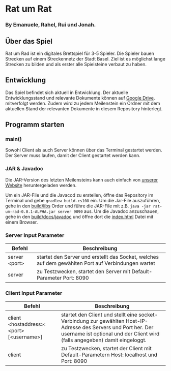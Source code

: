 # Rat um Rat

### By Emanuele, Rahel, Rui und Jonah.

## Über das Spiel

Rat um Rad ist ein digitales Brettspiel für 3-5 Spieler. Die Spieler bauen Strecken auf einem Streckennetz der Stadt
Basel. Ziel ist es möglichst lange Strecken zu bilden und als erster alle Spielsteine verbaut zu haben.

## Entwicklung

Das Spiel befindet sich aktuell in Entwicklung. Der aktuelle Entwicklungsstand und relevante Dokumente können
auf [Google Drive](https://drive.google.com/drive/folders/1Voso3Dcn3yKRfsRwU3yPKWJBVLTWuam_?usp=sharing). mitverfolgt
werden. Zudem wird zu jedem Meilenstein ein Ordner mit dem aktuellen Stand der relevanten Dokumente in diesem Repository
hinterlegt.

## Programm starten

### main()

Sowohl Client als auch Server können über das Terminal gestartet werden. Der Server muss laufen, damit der Client
gestartet werden kann.

### JAR & Javadoc

Die JAR-Version des letzten Meilensteins kann auch einfach von [unserer Website](https://rat-um-rad.web.app/)
heruntergeladen werden.

Um ein JAR-File und die Javacod zu erstellen, öffne das Repository im Terminal und gebe
`gradlew build-cs108` ein. Um die Jar-File auszuführen, gehe in den [build/libs](./build/libs) Order und führe die
JAR-File mit z.B. `java -jar rat-um-rad-0.0.1-ALPHA.jar server 9090` aus. Um die Javadoc anzuschauen, gehe in
den [build/docs/javadoc](.build/docs/javadoc) und öffne dort die [index.html](.build/docs/javadoc/index.html) Datei mit
einem Browser.

### Server Input Parameter

| Befehl          | Beschreibung                                                                                       |
| --------------- | -------------------------------------------------------------------------------------------------- |
| server \<port\> | startet den Server und erstellt das Socket, welches auf dem gewählten Port auf Verbindungen wartet |
| server          | zu Testzwecken, startet den Server mit Default-Parameter Port: 8090                                |

### Client Input Parameter

| Befehl                                         | Beschreibung                                                                                                                                                                                   |
| ---------------------------------------------- | ---------------------------------------------------------------------------------------------------------------------------------------------------------------------------------------------- |
| client \<hostaddress\>:\<port\> [\<username\>] | startet den Client und stellt eine socket-Verbindung zur gewählten Host-IP-Adresse des Servers und Port her. Der username ist optional und der Client wird (falls angegeben) damit eingeloggt. |
| client                                         | zu Testzwecken, startet der Client mit Default-Parametern Host: localhost und Port: 8090                                                                                                       |
